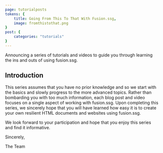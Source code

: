 ```yaml
---
page: tutorialposts
tokens: {
    title: Going From This To That With Fusion.ssg,
    image: fromthistothat.png
}
post: {
    categories: "tutorials"
}
---
```

Announcing a series of tutorials and videos to guide you through learning the ins and outs of using fusion.ssg.
<!-- end -->

## Introduction

This series assumes that you have no prior knowledge and so we start with the basics and slowly progress to the more advanced topics. Rather than bombarding you with too much information, each blog post and video focuses on a single aspect of working with fusion.ssg. Upon completing this series, we sincerely hope that you will have learned how easy it is to create your own resilient HTML documents and websites using fusion.ssg.

We look forward to your participation and hope that you enjoy this series and find it informative.

Sincerely,

The Team
